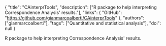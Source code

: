 {
  "title": "CAinterprTools",
  "description": ["R package to help interpreting Correspondence Analysis' results."],
  "links": {
    "GitHub": "https://github.com/gianmarcoalberti/CAinterprTools"
  },
  "authors": ["gianmarcoalberti"],
  "tags": ["Quantitative and statistical analysis"],
  "doi": null
}

<!-- Generated by csv2md.R – do not edit by hand -->

R package to help interpreting Correspondence Analysis' results.